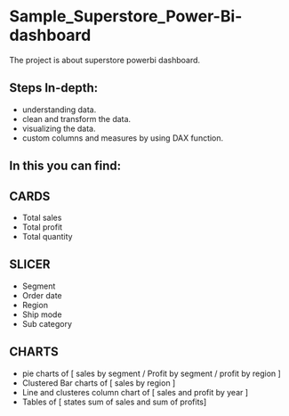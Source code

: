 # Sample_Superstore_Power-Bi-dashboard

The project is about superstore powerbi dashboard. 

## Steps In-depth:
* understanding data.
* clean and transform the data.
* visualizing the data.
* custom columns and measures by using DAX function.
  
## In this you can find:
## CARDS 
* Total sales
* Total profit
* Total quantity

## SLICER
* Segment
* Order date
* Region
* Ship mode
* Sub category

## CHARTS
* pie charts of [ sales by segment / Profit by segment / profit by region ]
* Clustered Bar charts of [ sales by region ]
* Line and clusteres column chart of [ sales and profit by year ]
* Tables of [ states sum of sales and sum of profits]
  
